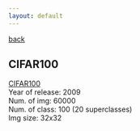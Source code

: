 ```yaml
---
layout: default
---
```


[back](../index.md)

## CIFAR100

[CIFAR100](https://www.cs.toronto.edu/~kriz/cifar.html#:~:text=label%20i.-,The%20CIFAR%2D100%20dataset,-This%20dataset%20is)<br>
Year of release: 2009 <br>
Num. of img: 60000 <br>
Num. of class: 100 (20 superclasses) <br>
Img size: 32x32 <br>